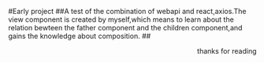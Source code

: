 #Early project
##A test of the combination of webapi and react,axios.The view component is created by myself,which means to learn about the relation bewteen the father component and the children component,and gains the knowledge about composition.
##<p align="right">thanks for reading</p>